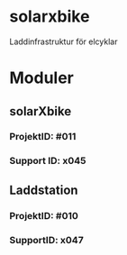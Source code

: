 # solarxbike
Laddinfrastruktur för elcyklar

# Moduler
## solarXbike
### ProjektID: #011
### Support ID: x045

## Laddstation
### ProjektID: #010
### SupportID: x047
